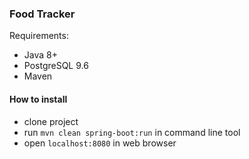 ### Food Tracker

Requirements:

- Java 8+
- PostgreSQL 9.6
- Maven

#### **How to install**
- clone project
- run `mvn clean spring-boot:run` in command line tool
- open `localhost:8080` in web browser
